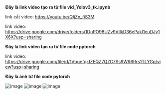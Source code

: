 **Đây là link video tạo ra từ file vid_Yolov3_tk.ipynb**

link cắt video: https://youtu.be/QIjZn_fiS3M

link video: https://drive.google.com/drive/folders/1DnPO98UZv9VIlkD36ePakI1euDJy1X6X?usp=sharing

**Đây là link video tạo ra từ file code pytorch**

link video: https://drive.google.com/file/d/1VbqefqkIZEQZ7QZC7Ss9WR6Rrs1TLYGp/view?usp=sharing

**Đây là ảnh từ file code pytorch**

![image](https://user-images.githubusercontent.com/67989845/140385510-03a28b54-1cbf-48aa-855d-486620176c19.png)
![image](https://user-images.githubusercontent.com/67989845/140385637-9ce05b47-959a-47e5-96f0-2d325458c08a.png)
![image](https://user-images.githubusercontent.com/67989845/140385859-1f611635-fb38-479d-a9e8-b3cfb9189c1e.png)


